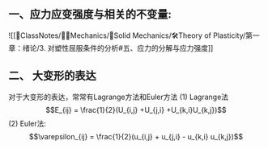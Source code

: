 
## 一、应力应变强度与相关的不变量:
![[📘ClassNotes/👨‍🔧Mechanics/🕋Solid Mechanics/🛠️Theory of Plasticity/第一章：绪论/3. 对塑性屈服条件的分析#五、应力的分解与应力强度]]

## 二、 大变形的表达
对于大变形的表达，常常有Lagrange方法和Euler方法
(1) Lagrange法
$$E_{ij} = \frac{1}{2}(U_{i,j} +U_{j,i} +U_{k,i}U_{k,j})$$
(2) Euler法:
$$\varepsilon_{ij} = \frac{1}{2}(u_{i,j} + u_{j,i} - u_{k,i} u_{k,j})$$
